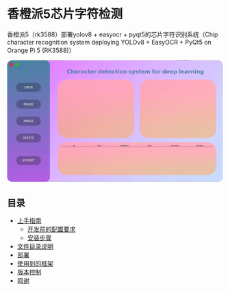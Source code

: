 # 香橙派5芯片字符检测
香橙派5（rk3588）部署yolov8 + easyocr + pyqt5的芯片字符识别系统（Chip character recognition system deploying YOLOv8 + EasyOCR + PyQt5 on Orange Pi 5 (RK3588)）
<!-- PROJECT SHIELDS -->
<p align="center">
  <a href="https://github.com/ABigCyan/Chip-character-recognition">
    <img src="images/ui.png" alt="Logo" >
  </a>
<!-- PROJECT LOGO -->
  
## 目录

- [上手指南](#上手指南)
  - [开发前的配置要求](#开发前的配置要求)
  - [安装步骤](#安装步骤)
- [文件目录说明](#文件目录说明)
- [部署](#部署)
- [使用到的框架](#使用到的框架)
- [版本控制](#版本控制)
- [鸣谢](#鸣谢)

